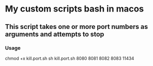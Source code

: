 
# My custom scripts bash in macos

## This script takes one or more port numbers as arguments and attempts to stop
### Usage

chmod +x  kill.port.sh
sh kill.port.sh 8080 8081 8082 8083 11434
